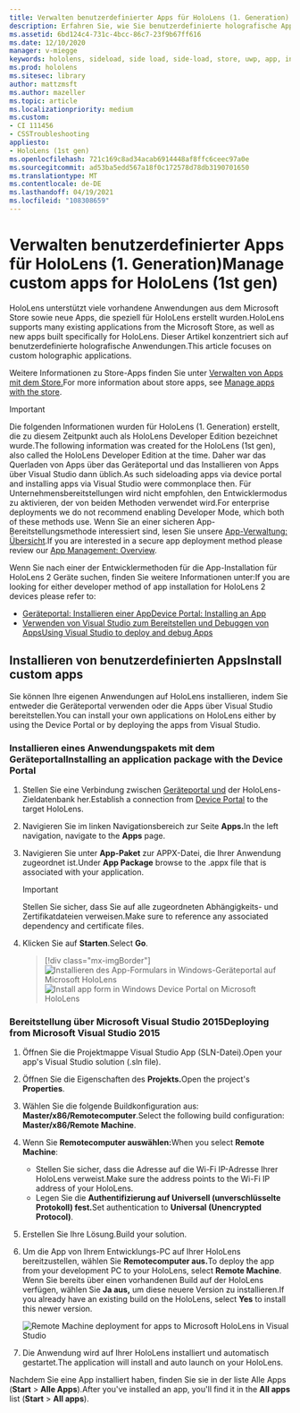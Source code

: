 ```yaml
---
title: Verwalten benutzerdefinierter Apps für HoloLens (1. Generation)
description: Erfahren Sie, wie Sie benutzerdefinierte holografische Apps auf HoloLens-Geräten mithilfe der Geräteportal und Visual Studio installieren, deinstallieren und querladen.
ms.assetid: 6bd124c4-731c-4bcc-86c7-23f9b67ff616
ms.date: 12/10/2020
manager: v-miegge
keywords: hololens, sideload, side load, side-load, store, uwp, app, install
ms.prod: hololens
ms.sitesec: library
author: mattzmsft
ms.author: mazeller
ms.topic: article
ms.localizationpriority: medium
ms.custom:
- CI 111456
- CSSTroubleshooting
appliesto:
- HoloLens (1st gen)
ms.openlocfilehash: 721c169c8ad34acab6914448af8ffc6ceec97a0e
ms.sourcegitcommit: ad53ba5edd567a18f0c172578d78db3190701650
ms.translationtype: MT
ms.contentlocale: de-DE
ms.lasthandoff: 04/19/2021
ms.locfileid: "108308659"
---
```

# <a name="manage-custom-apps-for-hololens-1st-gen"></a><span data-ttu-id="5ff84-104">Verwalten benutzerdefinierter Apps für HoloLens (1. Generation)</span><span class="sxs-lookup"><span data-stu-id="5ff84-104">Manage custom apps for HoloLens (1st gen)</span></span>

<span data-ttu-id="5ff84-105">HoloLens unterstützt viele vorhandene Anwendungen aus dem Microsoft Store sowie neue Apps, die speziell für HoloLens erstellt wurden.</span><span class="sxs-lookup"><span data-stu-id="5ff84-105">HoloLens supports many existing applications from the Microsoft Store, as well as new apps built specifically for HoloLens.</span></span> <span data-ttu-id="5ff84-106">Dieser Artikel konzentriert sich auf benutzerdefinierte holografische Anwendungen.</span><span class="sxs-lookup"><span data-stu-id="5ff84-106">This article focuses on custom holographic applications.</span></span>  

<span data-ttu-id="5ff84-107">Weitere Informationen zu Store-Apps finden Sie unter [Verwalten von Apps mit dem Store.](holographic-store-apps.md)</span><span class="sxs-lookup"><span data-stu-id="5ff84-107">For more information about store apps, see [Manage apps with the store](holographic-store-apps.md).</span></span>

> [!IMPORTANT]
> <span data-ttu-id="5ff84-108">Die folgenden Informationen wurden für HoloLens (1. Generation) erstellt, die zu diesem Zeitpunkt auch als HoloLens Developer Edition bezeichnet wurde.</span><span class="sxs-lookup"><span data-stu-id="5ff84-108">The following information was created for the HoloLens (1st gen), also called the HoloLens Developer Edition at the time.</span></span> <span data-ttu-id="5ff84-109">Daher war das Querladen von Apps über das Geräteportal und das Installieren von Apps über Visual Studio dann üblich.</span><span class="sxs-lookup"><span data-stu-id="5ff84-109">As such sideloading apps via device portal and installing apps via Visual Studio were commonplace then.</span></span> <span data-ttu-id="5ff84-110">Für Unternehmensbereitstellungen wird nicht empfohlen, den Entwicklermodus zu aktivieren, der von beiden Methoden verwendet wird.</span><span class="sxs-lookup"><span data-stu-id="5ff84-110">For enterprise deployments we do not recommend enabling Developer Mode, which both of these methods use.</span></span> <span data-ttu-id="5ff84-111">Wenn Sie an einer sicheren App-Bereitstellungsmethode interessiert sind, lesen Sie unsere [App-Verwaltung: Übersicht](app-deploy-overview.md).</span><span class="sxs-lookup"><span data-stu-id="5ff84-111">If you are interested in a secure app deployment method please review our [App Management: Overview](app-deploy-overview.md).</span></span>
>
> <span data-ttu-id="5ff84-112">Wenn Sie nach einer der Entwicklermethoden für die App-Installation für HoloLens 2 Geräte suchen, finden Sie weitere Informationen unter:</span><span class="sxs-lookup"><span data-stu-id="5ff84-112">If you are looking for either developer method of app installation for HoloLens 2 devices please refer to:</span></span>
> - [<span data-ttu-id="5ff84-113">Geräteportal: Installieren einer App</span><span class="sxs-lookup"><span data-stu-id="5ff84-113">Device Portal: Installing an App</span></span>](https://docs.microsoft.com/windows/mixed-reality/develop/platform-capabilities-and-apis/using-the-windows-device-portal#installing-an-app)
> - [<span data-ttu-id="5ff84-114">Verwenden von Visual Studio zum Bereitstellen und Debuggen von Apps</span><span class="sxs-lookup"><span data-stu-id="5ff84-114">Using Visual Studio to deploy and debug Apps</span></span>](https://docs.microsoft.com/windows/mixed-reality/develop/platform-capabilities-and-apis/using-visual-studio)

## <a name="install-custom-apps"></a><span data-ttu-id="5ff84-115">Installieren von benutzerdefinierten Apps</span><span class="sxs-lookup"><span data-stu-id="5ff84-115">Install custom apps</span></span>

<span data-ttu-id="5ff84-116">Sie können Ihre eigenen Anwendungen auf HoloLens installieren, indem Sie entweder die Geräteportal verwenden oder die Apps über Visual Studio bereitstellen.</span><span class="sxs-lookup"><span data-stu-id="5ff84-116">You can install your own applications on HoloLens either by using the Device Portal or by deploying the apps from Visual Studio.</span></span>

### <a name="installing-an-application-package-with-the-device-portal"></a><span data-ttu-id="5ff84-117">Installieren eines Anwendungspakets mit dem Geräteportal</span><span class="sxs-lookup"><span data-stu-id="5ff84-117">Installing an application package with the Device Portal</span></span>

1. <span data-ttu-id="5ff84-118">Stellen Sie eine Verbindung zwischen [Geräteportal und](https://docs.microsoft.com/windows/mixed-reality/using-the-windows-device-portal) der HoloLens-Zieldatenbank her.</span><span class="sxs-lookup"><span data-stu-id="5ff84-118">Establish a connection from [Device Portal](https://docs.microsoft.com/windows/mixed-reality/using-the-windows-device-portal) to the target HoloLens.</span></span>

1. <span data-ttu-id="5ff84-119">Navigieren Sie im linken Navigationsbereich zur Seite **Apps.**</span><span class="sxs-lookup"><span data-stu-id="5ff84-119">In the left navigation, navigate to the **Apps** page.</span></span>

1. <span data-ttu-id="5ff84-120">Navigieren Sie unter **App-Paket** zur APPX-Datei, die Ihrer Anwendung zugeordnet ist.</span><span class="sxs-lookup"><span data-stu-id="5ff84-120">Under **App Package** browse to the .appx file that is associated with your application.</span></span>

   > [!IMPORTANT]
   > <span data-ttu-id="5ff84-121">Stellen Sie sicher, dass Sie auf alle zugeordneten Abhängigkeits- und Zertifikatdateien verweisen.</span><span class="sxs-lookup"><span data-stu-id="5ff84-121">Make sure to reference any associated dependency and certificate files.</span></span>

1. <span data-ttu-id="5ff84-122">Klicken Sie auf **Starten**.</span><span class="sxs-lookup"><span data-stu-id="5ff84-122">Select **Go**.</span></span>

   > [!div class="mx-imgBorder"]
   > <span data-ttu-id="5ff84-123">![Installieren des App-Formulars in Windows-Geräteportal auf Microsoft HoloLens](images/deviceportal-appmanager.jpg)</span><span class="sxs-lookup"><span data-stu-id="5ff84-123">![Install app form in Windows Device Portal on Microsoft HoloLens](images/deviceportal-appmanager.jpg)</span></span>

### <a name="deploying-from-microsoft-visual-studio-2015"></a><span data-ttu-id="5ff84-124">Bereitstellung über Microsoft Visual Studio 2015</span><span class="sxs-lookup"><span data-stu-id="5ff84-124">Deploying from Microsoft Visual Studio 2015</span></span>

1. <span data-ttu-id="5ff84-125">Öffnen Sie die Projektmappe Visual Studio App (SLN-Datei).</span><span class="sxs-lookup"><span data-stu-id="5ff84-125">Open your app's Visual Studio solution (.sln file).</span></span>

1. <span data-ttu-id="5ff84-126">Öffnen Sie die Eigenschaften des **Projekts.**</span><span class="sxs-lookup"><span data-stu-id="5ff84-126">Open the project's **Properties**.</span></span>

1. <span data-ttu-id="5ff84-127">Wählen Sie die folgende Buildkonfiguration aus: **Master/x86/Remotecomputer**.</span><span class="sxs-lookup"><span data-stu-id="5ff84-127">Select the following build configuration: **Master/x86/Remote Machine**.</span></span>

1. <span data-ttu-id="5ff84-128">Wenn Sie **Remotecomputer auswählen:**</span><span class="sxs-lookup"><span data-stu-id="5ff84-128">When you select **Remote Machine**:</span></span>
   - <span data-ttu-id="5ff84-129">Stellen Sie sicher, dass die Adresse auf die Wi-Fi IP-Adresse Ihrer HoloLens verweist.</span><span class="sxs-lookup"><span data-stu-id="5ff84-129">Make sure the address points to the Wi-Fi IP address of your HoloLens.</span></span>
   - <span data-ttu-id="5ff84-130">Legen Sie die **Authentifizierung auf Universell (unverschlüsselte Protokoll) fest.**</span><span class="sxs-lookup"><span data-stu-id="5ff84-130">Set authentication to **Universal (Unencrypted Protocol)**.</span></span>
   
1. <span data-ttu-id="5ff84-131">Erstellen Sie Ihre Lösung.</span><span class="sxs-lookup"><span data-stu-id="5ff84-131">Build your solution.</span></span>

1. <span data-ttu-id="5ff84-132">Um die App von Ihrem Entwicklungs-PC auf Ihrer HoloLens bereitzustellen, wählen Sie **Remotecomputer aus.**</span><span class="sxs-lookup"><span data-stu-id="5ff84-132">To deploy the app from your development PC to your HoloLens, select **Remote Machine**.</span></span> <span data-ttu-id="5ff84-133">Wenn Sie bereits über einen vorhandenen Build auf der HoloLens verfügen, wählen Sie **Ja aus,** um diese neuere Version zu installieren.</span><span class="sxs-lookup"><span data-stu-id="5ff84-133">If you already have an existing build on the HoloLens, select **Yes** to install this newer version.</span></span>  

   ![Remote Machine deployment for apps to Microsoft HoloLens in Visual Studio](images/vs2015-remotedeployment.jpg)  
   
1. <span data-ttu-id="5ff84-135">Die Anwendung wird auf Ihrer HoloLens installiert und automatisch gestartet.</span><span class="sxs-lookup"><span data-stu-id="5ff84-135">The application will install and auto launch on your HoloLens.</span></span>

<span data-ttu-id="5ff84-136">Nachdem Sie eine App installiert haben, finden Sie  sie in der liste Alle Apps (**Start**  >  **Alle Apps**).</span><span class="sxs-lookup"><span data-stu-id="5ff84-136">After you've installed an app, you'll find it in the **All apps** list (**Start** > **All apps**).</span></span>
